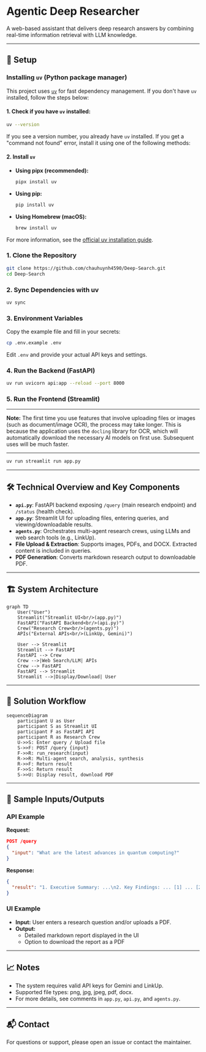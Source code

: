 # Agentic Deep Researcher

A web-based assistant that delivers deep research answers by combining real-time information retrieval with LLM knowledge.

---

## 🚀 Setup

### Installing `uv` (Python package manager)

This project uses [`uv`](https://github.com/astral-sh/uv) for fast dependency management. If you don't have `uv` installed, follow the steps below:

#### 1. Check if you have `uv` installed:

```bash
uv --version
```
If you see a version number, you already have `uv` installed. If you get a "command not found" error, install it using one of the following methods:

#### 2. Install `uv`

- **Using pipx (recommended):**
  ```bash
  pipx install uv
  ```
- **Using pip:**
  ```bash
  pip install uv
  ```
- **Using Homebrew (macOS):**
  ```bash
  brew install uv
  ```

For more information, see the [official uv installation guide](https://github.com/astral-sh/uv#installation).

### 1. Clone the Repository
```bash
git clone https://github.com/chauhuynh4590/Deep-Search.git
cd Deep-Search
```

### 2. Sync Dependencies with uv
```bash
uv sync
```

### 3. Environment Variables
Copy the example file and fill in your secrets:
```bash
cp .env.example .env
```
Edit `.env` and provide your actual API keys and settings.

### 4. Run the Backend (FastAPI)
```bash
uv run uvicorn api:app --reload --port 8000
```

### 5. Run the Frontend (Streamlit)

---

**Note:** The first time you use features that involve uploading files or images (such as document/image OCR), the process may take longer. This is because the application uses the `docling` library for OCR, which will automatically download the necessary AI models on first use. Subsequent uses will be much faster.

---
```bash
uv run streamlit run app.py
```

---

## 🛠️ Technical Overview and Key Components

- **`api.py`**: FastAPI backend exposing `/query` (main research endpoint) and `/status` (health check).
- **`app.py`**: Streamlit UI for uploading files, entering queries, and viewing/downloadable results.
- **`agents.py`**: Orchestrates multi-agent research crews, using LLMs and web search tools (e.g., LinkUp).
- **File Upload & Extraction**: Supports images, PDFs, and DOCX. Extracted content is included in queries.
- **PDF Generation**: Converts markdown research output to downloadable PDF.

---

## 🏗️ System Architecture


```mermaid
graph TD
    User("User")
    Streamlit("Streamlit UI<br/>(app.py)")
    FastAPI("FastAPI Backend<br/>(api.py)")
    Crew("Research Crew<br/>(agents.py)")
    APIs("External APIs<br/>(LinkUp, Gemini)")

    User --> Streamlit
    Streamlit --> FastAPI
    FastAPI --> Crew
    Crew -->|Web Search/LLM| APIs
    Crew --> FastAPI
    FastAPI --> Streamlit
    Streamlit -->|Display/Download| User
```

---

## 🔄 Solution Workflow

```mermaid
sequenceDiagram
    participant U as User
    participant S as Streamlit UI
    participant F as FastAPI API
    participant R as Research Crew
    U->>S: Enter query / Upload file
    S->>F: POST /query {input}
    F->>R: run_research(input)
    R->>R: Multi-agent search, analysis, synthesis
    R->>F: Return result
    F->>S: Return result
    S->>U: Display result, download PDF
```

---

## 🧪 Sample Inputs/Outputs

### API Example
**Request:**
```json
POST /query
{
  "input": "What are the latest advances in quantum computing?"
}
```
**Response:**
```json
{
  "result": "1. Executive Summary: ...\n2. Key Findings: ... [1] ... [2] ..."
}
```

### UI Example
- **Input:** User enters a research question and/or uploads a PDF.
- **Output:**
  - Detailed markdown report displayed in the UI
  - Option to download the report as a PDF

---

## 📈 Notes
- The system requires valid API keys for Gemini and LinkUp.
- Supported file types: png, jpg, jpeg, pdf, docx.
- For more details, see comments in `app.py`, `api.py`, and `agents.py`.

---

## 📬 Contact
For questions or support, please open an issue or contact the maintainer.
